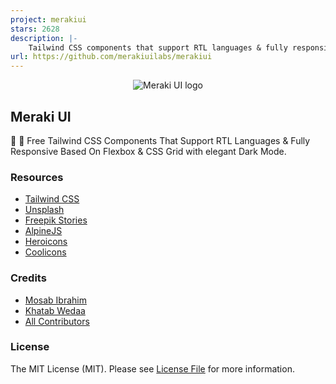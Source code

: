 ```yaml
---
project: merakiui
stars: 2628
description: |-
    Tailwind CSS components that support RTL languages & fully responsive based on Flexbox & CSS Grid with elegant Dark Mode 🚀 ☄️.
url: https://github.com/merakiuilabs/merakiui
---
```


<p align="center">
    <img src="./assets/thumbnail.webp" alt="Meraki UI logo">

## Meraki UI

🎉 🚀 Free Tailwind CSS Components That Support RTL Languages & Fully Responsive Based On Flexbox & CSS Grid with elegant Dark Mode.

### Resources

-   [Tailwind CSS](https://tailwindcss.com)
-   [Unsplash](https://unsplash.com)
-   [Freepik Stories](https://stories.freepik.com)
-   [AlpineJS](https://alpinejs.dev)
-   [Heroicons](https://heroicons.dev)
-   [Coolicons](https://coolicons.cool)

### Credits

-   [Mosab Ibrahim](https://twitter.com/miaababikir)
-   [Khatab Wedaa](https://twitter.com/khatabwedaa)
-   [All Contributors](../../contributors)

### License

The MIT License (MIT). Please see [License File](LICENSE) for more information.

